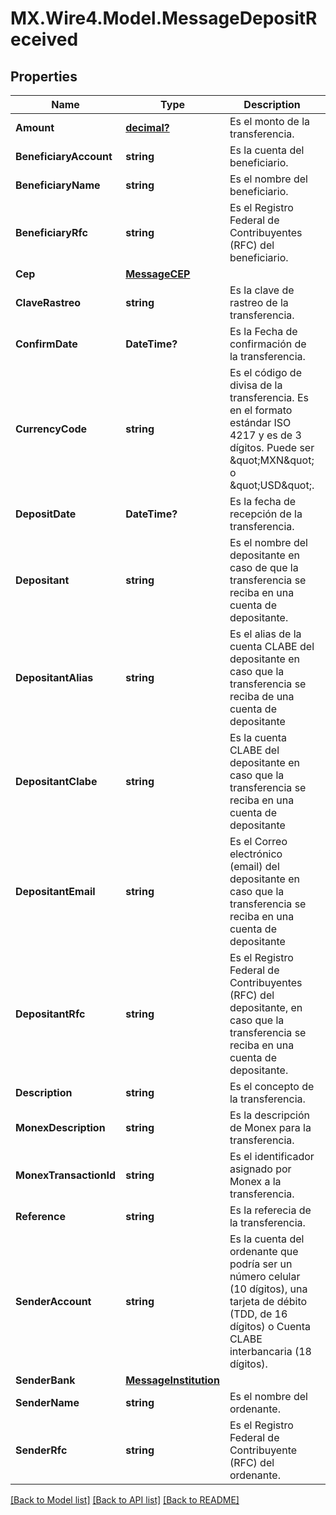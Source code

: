 # MX.Wire4.Model.MessageDepositReceived
## Properties

Name | Type | Description | Notes
------------ | ------------- | ------------- | -------------
**Amount** | [**decimal?**](BigDecimal.md) | Es el monto de la transferencia. | [optional] 
**BeneficiaryAccount** | **string** | Es la cuenta del beneficiario. | [optional] 
**BeneficiaryName** | **string** | Es el nombre del beneficiario. | [optional] 
**BeneficiaryRfc** | **string** | Es el Registro Federal de Contribuyentes (RFC) del beneficiario. | [optional] 
**Cep** | [**MessageCEP**](MessageCEP.md) |  | [optional] 
**ClaveRastreo** | **string** | Es la clave de rastreo de la transferencia. | [optional] 
**ConfirmDate** | **DateTime?** | Es la Fecha de confirmación de la transferencia. | [optional] 
**CurrencyCode** | **string** | Es el código de divisa de la transferencia. Es en el formato estándar ISO 4217 y es de 3 dígitos. Puede ser \&quot;MXN\&quot; o \&quot;USD\&quot;. | [optional] 
**DepositDate** | **DateTime?** | Es la fecha de recepción de la transferencia. | [optional] 
**Depositant** | **string** | Es el nombre del depositante en caso de que la transferencia se reciba en una cuenta de depositante. | [optional] 
**DepositantAlias** | **string** | Es el alias de la cuenta CLABE del depositante en caso que la transferencia se reciba de una cuenta de depositante | [optional] 
**DepositantClabe** | **string** | Es la cuenta CLABE del depositante en caso que la transferencia se reciba en una cuenta de depositante | [optional] 
**DepositantEmail** | **string** | Es el Correo electrónico (email) del depositante en caso que la transferencia se reciba en una cuenta de depositante | [optional] 
**DepositantRfc** | **string** | Es el Registro Federal de Contribuyentes (RFC) del depositante, en caso que la transferencia se reciba en una cuenta de depositante. | [optional] 
**Description** | **string** | Es el concepto de la transferencia. | [optional] 
**MonexDescription** | **string** | Es la descripción de Monex para la transferencia. | [optional] 
**MonexTransactionId** | **string** | Es el identificador asignado por Monex a la transferencia. | [optional] 
**Reference** | **string** | Es la referecia de la transferencia. | [optional] 
**SenderAccount** | **string** | Es la cuenta del ordenante que podría ser un número celular (10 dígitos), una tarjeta de débito (TDD, de 16 dígitos) o Cuenta CLABE interbancaria (18 dígitos). | [optional] 
**SenderBank** | [**MessageInstitution**](MessageInstitution.md) |  | [optional] 
**SenderName** | **string** | Es el nombre del ordenante. | [optional] 
**SenderRfc** | **string** | Es el Registro Federal de Contribuyente (RFC) del ordenante. | [optional] 

[[Back to Model list]](../README.md#documentation-for-models) [[Back to API list]](../README.md#documentation-for-api-endpoints) [[Back to README]](../README.md)


